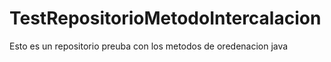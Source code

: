 # TestRepositorioMetodoIntercalacion
Esto es un repositorio preuba con los metodos de oredenacion java
